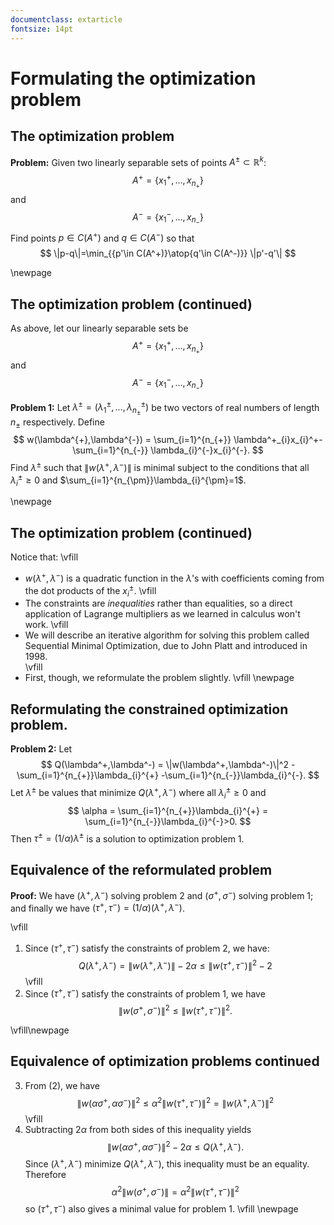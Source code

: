 ```yaml
---
documentclass: extarticle
fontsize: 14pt
---
```

# Formulating the optimization problem

## The optimization problem

**Problem:** Given two linearly separable sets of points  $A^{\pm}\subset \mathbb{R}^{k}$:
$$
A^{+}=\{x_{1}^{+},\ldots, x_{n_{+}}\}
$$
and
$$
A^{-}=\{x_{1}^{-},\ldots, x_{n_{-}}\}
$$
Find points $p\in C(A^{+})$ and $q\in C(A^{-})$ so that
$$
\|p-q\|=\min_{{p'\in C(A^+)}\atop{q'\in C(A^-)}} \|p'-q'\|
$$

\newpage

## The optimization problem (continued)

As above, let our linearly separable sets be
$$
A^{+}=\{x_{1}^{+},\ldots, x_{n_{+}}\}
$$
and
$$
A^{-}=\{x_{1}^{-},\ldots, x_{n_{-}}\}
$$

**Problem 1:** Let $\lambda^{\pm}=(\lambda_{1}^{\pm},\ldots,\lambda^{\pm}_{n_{\pm}})$ be
two vectors of real numbers of length $n_{\pm}$ respectively. Define
$$
w(\lambda^{+},\lambda^{-}) = \sum_{i=1}^{n_{+}} \lambda^+_{i}x_{i}^+-\sum_{i=1}^{n_{-}} \lambda_{i}^{-}x_{i}^{-}.
$$
Find $\lambda^{\pm}$ such that $\|w(\lambda^{+},\lambda^{-})\|$ is minimal subject to the conditions
that all $\lambda_{i}^{\pm}\ge 0$ and $\sum_{i=1}^{n_{\pm}}\lambda_{i}^{\pm}=1$.

\newpage

## The optimization problem (continued)

Notice that:
\vfill
- $w(\lambda^{+},\lambda^{-})$ is a quadratic function in the $\lambda$'s with coefficients
coming from the dot products of the $x_{i}^{\pm}$.
\vfill
- The constraints are *inequalities* rather than equalities, so a direct application of Lagrange
multipliers as we learned in calculus won't work.
\vfill
- We will describe an iterative algorithm for solving this problem called Sequential Minimal
Optimization, due to John Platt and introduced in 1998.  
\vfill
- First, though, we reformulate the problem slightly.
\vfill
\newpage

## Reformulating the constrained optimization problem. 

**Problem 2:** Let 
$$
Q(\lambda^+,\lambda^-) = \|w(\lambda^+,\lambda^-)\|^2 - \sum_{i=1}^{n_{+}}\lambda_{i}^{+} -\sum_{i=1}^{n_{-}}\lambda_{i}^{-}.
$$
Let $\lambda^{\pm}$ be values that minimize $Q(\lambda^{+},\lambda^{-})$ where all $\lambda^{\pm}_{i}\ge 0$
and 
$$
\alpha = \sum_{i=1}^{n_{+}}\lambda_{i}^{+} = \sum_{i=1}^{n_{-}}\lambda_{i}^{-}>0.
$$
Then  $\tau^{\pm}=(1/\alpha)\lambda^{\pm}$  is a solution to optimization problem 1.

## Equivalence of the reformulated problem

**Proof:**  We have $(\lambda^{+},\lambda^{-})$ solving problem 2 and $(\sigma^{+},\sigma^{-})$
solving problem 1; and finally we have $(\tau^{+},\tau^{-})=(1/\alpha)(\lambda^{+},\lambda^{-})$.

\vfill
1. Since $(\tau^{+},\tau^{-})$ satisfy the constraints of problem 2, we have:
$$Q(\lambda^{+},\lambda^{-}) = \|w(\lambda^{+},\lambda^{-})\|-2\alpha\le \|w(\tau^{+},\tau^{-})\|^2-2$$
\vfill
2.  Since $(\tau^{+},\tau^{-})$ satisfy the constraints of problem 1, we have 
$$
\|w(\sigma^{+},\sigma^{-})\|^2\le \|w(\tau^{+},\tau^{-})\|^2.
$$

\vfill\newpage

## Equivalence of optimization problems continued

3. From (2), we have 
$$
\|w(\alpha\sigma^{+},\alpha\sigma^{-})\|^2 
\le \alpha^2\|w(\tau^{+},\tau^{-})\|^2 
=\|w(\lambda^{+},\lambda^{-})\|^2
$$
\vfill
4.  Subtracting $2\alpha$ from both sides of this inequality yields
$$
\|w(\alpha\sigma^{+},\alpha\sigma^{-})\|^2-2\alpha\le Q(\lambda^{+},\lambda^{-}).
$$
Since $(\lambda^{+},\lambda^{-})$ minimize $Q(\lambda^{+},\lambda^{-})$, this inequality
must be an equality.  Therefore
$$
\alpha^2\|w(\sigma^{+},\sigma^{-})\| = \alpha^2\|w(\tau^{+},\tau^{-})\|^2
$$
so $(\tau^{+},\tau^{-})$ also gives a minimal value for problem 1.
\vfill
\newpage
